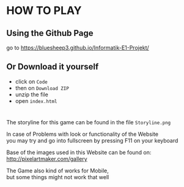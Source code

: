 # HOW TO PLAY

## Using the Github Page

go to https://bluesheep3.github.io/Informatik-E1-Projekt/

## Or Download it yourself

- click on `Code`
- then on `Download ZIP`
- unzip the file
- open `index.html`

#

The storyline for this game can be found in the file `Storyline.png`

In case of Problems with look or functionality of the Website\
you may try and go into fullscreen by pressing F11 on your keyboard

Base of the images used in this Website can be found on:\
http://pixelartmaker.com/gallery

The Game also kind of works for Mobile,\
but some things might not work that well